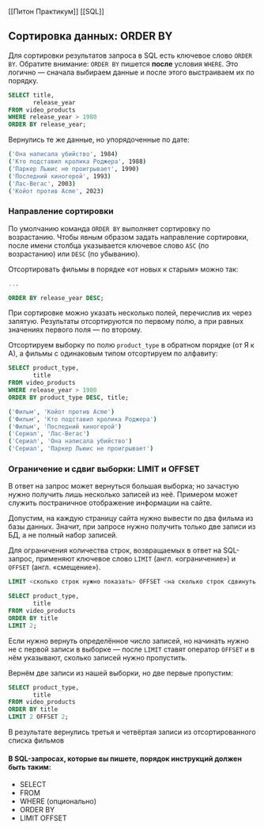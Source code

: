 
[[Питон Практикум]]
[[SQL]]
## Сортировка данных: ORDER BY

Для сортировки результатов запроса в SQL есть ключевое слово `ORDER BY`. Обратите внимание: `ORDER BY` пишется **после** условия `WHERE`. Это логично — сначала выбираем данные и после этого выстраиваем их по порядку.


```sql
SELECT title,
       release_year
FROM video_products
WHERE release_year > 1980
ORDER BY release_year;
```

Вернулись те же данные, но упорядоченные по дате:


```bash
('Она написала убийство', 1984)
('Кто подставил кролика Роджера', 1988)
('Паркер Льюис не проигрывает', 1990)
('Последний киногерой', 1993)
('Лас-Вегас', 2003)
('Койот против Acme', 2023)
```


### Направление сортировки

По умолчанию команда `ORDER BY` выполняет сортировку по возрастанию. Чтобы явным образом задать направление сортировки, после имени столбца указывается ключевое слово `ASC` (по возрастанию) или `DESC` (по убыванию).

Отсортировать фильмы в порядке «от новых к старым» можно так:


```sql
...

ORDER BY release_year DESC;
```


При сортировке можно указать несколько полей, перечислив их через запятую. Результаты отсортируются по первому полю, а при равных значениях первого поля — по второму.

Отсортируем выборку по полю `product_type` в обратном порядке (от Я к А), а фильмы с одинаковым типом отсортируем по алфавиту:


```sql
SELECT product_type,
       title
FROM video_products
WHERE release_year > 1980
ORDER BY product_type DESC, title;
```

```bash
('Фильм', 'Койот против Acme')
('Фильм', 'Кто подставил кролика Роджера')
('Фильм', 'Последний киногерой')
('Сериал', 'Лас-Вегас')
('Сериал', 'Она написала убийство')
('Сериал', 'Паркер Льюис не проигрывает')
```



### Ограничение и сдвиг выборки: LIMIT и OFFSET

В ответ на запрос может вернуться большая выборка; но зачастую нужно получить лишь несколько записей из неё. Примером может служить постраничное отображение информации на сайте.

Допустим, на каждую страницу сайта нужно вывести по два фильма из базы данных. Значит, при запросе нужно получить только две записи из БД, а не полный набор записей.


Для ограничения количества строк, возвращаемых в ответ на SQL-запрос, применяют ключевое слово `LIMIT` (англ. «ограничение») и `OFFSET` (англ. «смещение»).

```sql
LIMIT <сколько строк нужно показать> OFFSET <на сколько строк сдвинуть выборку>;
```


```sql
SELECT product_type,
       title
FROM video_products
ORDER BY title
LIMIT 2;
```


Если нужно вернуть определённое число записей, но начинать нужно не с первой записи в выборке — после `LIMIT` ставят оператор `OFFSET` и в нём указывают, сколько записей нужно пропустить.

Вернём две записи из нашей выборки, но две первые пропустим:

```sql
SELECT product_type,
       title
FROM video_products
ORDER BY title
LIMIT 2 OFFSET 2;
```


В результате вернулись третья и четвёртая записи из отсортированного списка фильмов


#### В SQL-запросах, которые вы пишете, порядок инструкций должен быть таким:

- SELECT
- FROM
- WHERE (опционально)
- ORDER BY
- LIMIT OFFSET